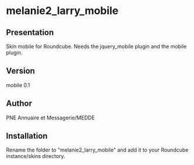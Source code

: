 melanie2_larry_mobile
=====================

Presentation
------------

Skin mobile for Roundcube. Needs the jquery_mobile plugin and the mobile plugin.

Version
-------

mobile 0.1


Author
------

PNE Annuaire et Messagerie/MEDDE


Installation
------------

Rename the folder to "melanie2_larry_mobile" and add it to your Roundcube instance/skins directory.
